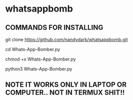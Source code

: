 # whatsappbomb

## COMMANDS FOR INSTALLING

git clone https://github.com/nandydark/whatsappbomb.git

cd Whats-App-Bomber.py

chmod +x Whats-App-Bomber.py

python3 Whats-App-Bomber.py

## NOTE IT WORKS ONLY IN LAPTOP OR COMPUTER.. NOT IN TERMUX SHIT!!
